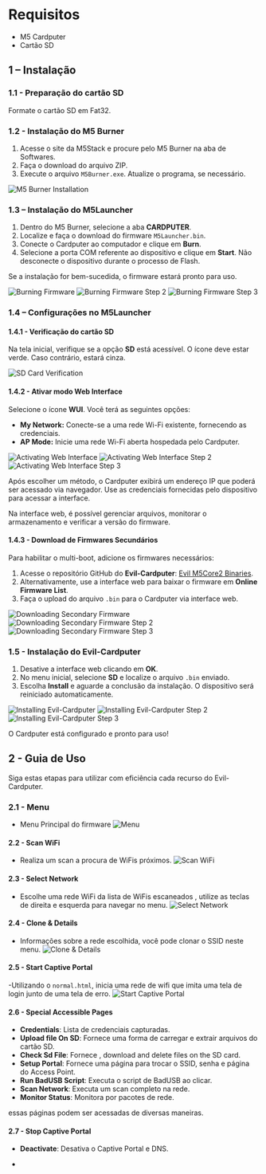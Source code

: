 # Requisitos

- M5 Cardputer
- Cartão SD

## 1 – Instalação

### 1.1 - Preparação do cartão SD

Formate o cartão SD em Fat32.

### 1.2 - Instalação do M5 Burner

1. Acesse o site da M5Stack e procure pelo M5 Burner na aba de Softwares.
2. Faça o download do arquivo ZIP.
3. Execute o arquivo `M5Burner.exe`. Atualize o programa, se necessário.

![M5 Burner Installation](assets/Imagens/1.2.png)

### 1.3 – Instalação do M5Launcher

1. Dentro do M5 Burner, selecione a aba **CARDPUTER**.
2. Localize e faça o download do firmware `M5Launcher.bin`.
3. Conecte o Cardputer ao computador e clique em **Burn**.
4. Selecione a porta COM referente ao dispositivo e clique em **Start**. Não desconecte o dispositivo durante o processo de Flash.

Se a instalação for bem-sucedida, o firmware estará pronto para uso.

![Burning Firmware](assets/Imagens/1.3.png)
![Burning Firmware Step 2](assets/Imagens/1.3(2).png)
![Burning Firmware Step 3](assets/Imagens/1.3.(3).png)

### 1.4 – Configurações no M5Launcher

#### 1.4.1 - Verificação do cartão SD

Na tela inicial, verifique se a opção **SD** está acessível. O ícone deve estar verde. Caso contrário, estará cinza.

![SD Card Verification](assets/Imagens/1.4.1.png)

#### 1.4.2 - Ativar modo Web Interface

Selecione o ícone **WUI**. Você terá as seguintes opções:

- **My Network:** Conecte-se a uma rede Wi-Fi existente, fornecendo as credenciais.
- **AP Mode:** Inicie uma rede Wi-Fi aberta hospedada pelo Cardputer.

![Activating Web Interface](assets/Imagens/1.4.2.png)
![Activating Web Interface Step 2](assets/Imagens/1.4.2(2).png)
![Activating Web Interface Step 3](assets/Imagens/1.4.2(3).png)

Após escolher um método, o Cardputer exibirá um endereço IP que poderá ser acessado via navegador. Use as credenciais fornecidas pelo dispositivo para acessar a interface.

Na interface web, é possível gerenciar arquivos, monitorar o armazenamento e verificar a versão do firmware.

#### 1.4.3 - Download de Firmwares Secundários

Para habilitar o multi-boot, adicione os firmwares necessários:

1. Acesse o repositório GitHub do **Evil-Cardputer**: [Evil M5Core2 Binaries](https://github.com/7h30th3r0n3/Evil-M5Core2/tree/main/binaries).
2. Alternativamente, use a interface web para baixar o firmware em **Online Firmware List**.
3. Faça o upload do arquivo `.bin` para o Cardputer via interface web.

![Downloading Secondary Firmware](assets/Imagens/1.4.3.png)
![Downloading Secondary Firmware Step 2](assets/Imagens/1.4.3(2).png)
![Downloading Secondary Firmware Step 3](assets/Imagens/1.4.3(3).png)

### 1.5 - Instalação do Evil-Cardputer

1. Desative a interface web clicando em **OK**.
2. No menu inicial, selecione **SD** e localize o arquivo `.bin` enviado.
3. Escolha **Install** e aguarde a conclusão da instalação. O dispositivo será reiniciado automaticamente.

![Installing Evil-Cardputer](assets/Imagens/1.5.png)
![Installing Evil-Cardputer Step 2](assets/Imagens/1.5(2).png)
![Installing Evil-Cardputer Step 3](assets/Imagens/1.5(3).png)

O Cardputer está configurado e pronto para uso!

## 2 - Guia de Uso
Siga estas etapas para utilizar com eficiência cada recurso do Evil-Cardputer.

### 2.1 - Menu
- Menu Principal do firmware
![Menu](assets/Imagens/2.1.png)

#### 2.2 - Scan WiFi

- Realiza um scan a procura de WiFis próximos.
![Scan WiFi](assets/Imagens/2.2.png)


#### 2.3 - Select Network

- Escolhe uma rede WiFi da lista de WiFis escaneados , utilize as teclas de direita e esquerda para navegar no menu.
![Select Network](assets/Imagens/2.3.png)

#### 2.4 - Clone & Details

- Informações sobre a rede escolhida, você pode clonar o SSID neste menu.
![Clone & Details](assets/Imagens/2.4.png)

#### 2.5 - Start Captive Portal

-Utilizando o `normal.html`, inicia uma rede de wifi que imita uma tela de login junto de uma tela de erro.
![Start Captive Portal](assets/Imagens/2.5.png)

#### 2.6 - Special Accessible Pages

- **Credentials**: Lista de credenciais capturadas.
- **Upload file On SD**: Fornece uma forma de carregar e extrair arquivos do cartão SD.
- **Check Sd File**: Fornece , download and delete files on the SD card.
- **Setup Portal**: Fornece uma página para trocar o SSID, senha e página do Access Point.
- **Run BadUSB Script**: Executa o script de BadUSB ao clicar.
- **Scan Network**: Executa um scan completo na rede.
- **Monitor Status**: Monitora por pacotes de rede.

essas páginas podem ser acessadas de diversas maneiras.


#### 2.7 - Stop Captive Portal

- **Deactivate**: Desativa o Captive Portal e DNS.

- 

